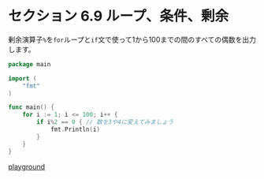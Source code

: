 # セクション 6.9 ループ、条件、剰余

剰余演算子`%`を`for`ループと`if`文で使って1から100までの間のすべての偶数を出力します。

```go
package main

import (
	"fmt"
)

func main() {
	for i := 1; i <= 100; i++ {
		if i%2 == 0 { // 数を3や4に変えてみましょう
			fmt.Println(i)
		}
	}
}
```

[playground](https://play.golang.org/p/CMgFhpsFpL)
